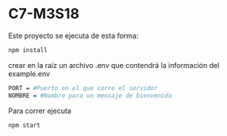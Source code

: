 # C7-M3S18

Este proyecto se ejecuta de esta forma:

``` bash
npm install
```

crear en la raíz un archivo .env que contendrá la información del example.env

``` bash
PORT = #Puerto en el que corre el servidor
NOMBRE = #Nombre para un mensaje de bienvenida
```

Para correr ejecuta

``` bash
npm start
```